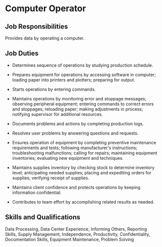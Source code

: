 # Computer Operator

## Job Responsibilities

Provides data by operating a computer.

## Job Duties

* Determines sequence of operations by studying production schedule.

* Prepares equipment for operations by accessing software in computer; loading paper into printers and plotters; preparing for output.

* Starts operations by entering commands.

* Maintains operations by monitoring error and stoppage messages; observing peripheral equipment; entering commands to correct errors and stoppages; reloading paper; making adjustments in process; notifying supervisor for additional resources.

* Documents problems and actions by completing production logs.

* Resolves user problems by answering questions and requests.

* Ensures operation of equipment by completing preventive maintenance requirements and tests; following manufacturer&apos;s instructions; troubleshooting malfunctions; calling for repairs; maintaining equipment inventories; evaluating new equipment and techniques.

* Maintains supplies inventory by checking stock to determine inventory level; anticipating needed supplies; placing and expediting orders for supplies; verifying receipt of supplies.

* Maintains client confidence and protects operations by keeping information confidential.

* Contributes to team effort by accomplishing related results as needed.

## Skills and Qualifications

Data Processing, Data Center Experience, Informing Others, Reporting Skills, Supply Management, Independence, Productivity, Confidentiality, Documentation Skills, Equipment Maintenance, Problem Solving

